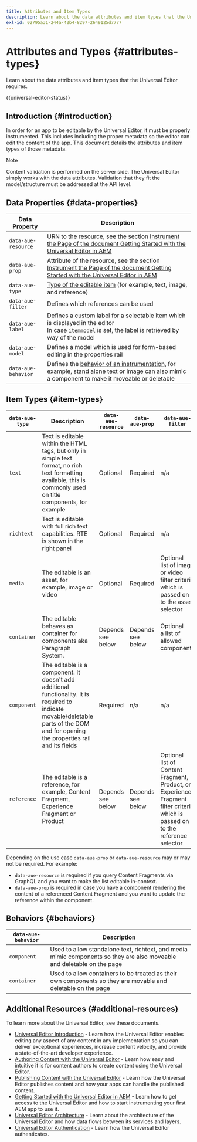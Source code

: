 ```yaml
---
title: Attributes and Item Types
description: Learn about the data attributes and item types that the Universal Editor requires.
exl-id: 02795a31-244a-42b4-8297-2649125d7777
---
```


# Attributes and Types {#attributes-types}

Learn about the data attributes and item types that the Universal Editor requires.

{{universal-editor-status}}

## Introduction {#introduction}

In order for an app to be editable by the Universal Editor, it must be properly instrumented. This includes including the proper metadata so the editor can edit the content of the app. This document details the attributes and item types of those metadata.

>[!NOTE]
>
>Content validation is performed on the server side. The Universal Editor simply works with the data attributes. Validation that they fit the model/structure must be addressed at the API level.

## Data Properties {#data-properties}

|Data Property|Description|
|---|---|
|`data-aue-resource`|URN to the resource, see the section [Instrument the Page of the document Getting Started with the Universal Editor in AEM](getting-started.md#instrument-thepage)|
|`data-aue-prop`|Attribute of the resource, see the section [Instrument the Page of the document Getting Started with the Universal Editor in AEM](getting-started.md#instrument-thepage)|
|`data-aue-type`|[Type of the editable item](#item-types) (for example, text, image, and reference)|
|`data-aue-filter`|Defines which references can be used|
|`data-aue-label`|Defines a custom label for a selectable item which is displayed in the editor <br>In case `itemmodel` is set, the label is retrieved by way of the model|
|`data-aue-model`|Defines a model which is used for form-based editing in the properties rail|
|`data-aue-behavior`|Defines the [behavior of an instrumentation,](#behaviors) for example, stand alone text or image can also mimic a component to make it moveable or deletable|

## Item Types {#item-types}

|`data-aue-type`|Description|`data-aue-resource`|`data-aue-prop`|`data-aue-filter`|`data-aue-label`|`data-aue-model`|`data-aue-behavior`|
|---|---|---|---|---|---|---|---|
|`text`|Text is editable within the HTML tags, but only in simple text format, no rich text formatting available, this is commonly used on title components, for example|Optional|Required|n/a|Optional|n/a|Optional|
|`richtext`|Text is editable with full rich text capabilities. RTE is shown in the right panel|Optional|Required|n/a|Optional|n/a|Optional|
|`media`|The editable is an asset, for example, image or video|Optional|Required|Optional<br>list of image or video filter criteria which is passed on to the asset selector|Optional|n/a|Optional|
|`container`|The editable behaves as container for components aka Paragraph System.|Depends <br>see below|Depends <br>see below|Optional<br>a list of allowed components|Optional|n/a|n/a|
|`component`|The editable is a component. It doesn't add additional functionality. It is required to indicate movable/deletable parts of the DOM and for opening the properties rail and its fields|Required|n/a|n/a|Optional|Optional|n/a|
|`reference`|The editable is a reference, for example, Content Fragment, Experience Fragment or Product|Depends <br>see below|Depends <br>see below|Optional<br>list of Content Fragment, Product, or Experience Fragment filter criteria which is passed on to the reference selector|Optional|Optional|n/a|

Depending on the use case `data-aue-prop` or `data-aue-resource` may or may not be required. For example:

* `data-aue-resource` is required if you query Content Fragments via GraphQL and you want to make the list editable in-context.
* `data-aue-prop` is required in case you have a component rendering the content of a referenced Content Fragment and you want to update the reference within the component.

## Behaviors {#behaviors}

|`data-aue-behavior`|Description|
|---|---|
|`component`|Used to allow standalone text, richtext, and media mimic components so they are also moveable and deletable on the page|
|`container`|Used to allow containers to be treated as their own components so they are movable and deletable on the page|

## Additional Resources {#additional-resources}

To learn more about the Universal Editor, see these documents.

* [Universal Editor Introduction](introduction.md) - Learn how the Universal Editor enables editing any aspect of any content in any implementation so you can deliver exceptional experiences, increase content velocity, and provide a state-of-the-art developer experience.
* [Authoring Content with the Universal Editor](authoring.md) - Learn how easy and intuitive it is for content authors to create content using the Universal Editor.
* [Publishing Content with the Universal Editor](publishing.md) - Learn how the Universal Editor publishes content and how your apps can handle the published content.
* [Getting Started with the Universal Editor in AEM](getting-started.md) - Learn how to get access to the Universal Editor and how to start instrumenting your first AEM app to use it.
* [Universal Editor Architecture](architecture.md) - Learn about the architecture of the Universal Editor and how data flows between its services and layers.
* [Universal Editor Authentication](authentication.md) - Learn how the Universal Editor authenticates.
